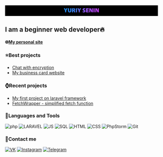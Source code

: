 ![Header](https://github.com/Gravedd/Gravedd/blob/main/assets/1.jpg)

## I am a beginner web developer🔥
#### 🌐[My personal site](http://ysenin.org.ru/)
### ⭐Best projects
* <a href="https://github.com/Gravedd/seChat-v2">Chat with encryption</a>
* <a href="https://github.com/Gravedd/Portfolio">My business card website</a>

### ⌚Recent projects
* <a href="https://github.com/Gravedd/mycloud">My first project on laravel framework</a>
* <a href="https://github.com/Gravedd/FetchWrapper">FetchWrapper - simplified fetch function</a>

### 📖Languages and Tools
![php](https://img.shields.io/badge/-PHP-black?style=for-the-bage&logo=php&logoColor=2d8dfe)
![LARAVEL](https://img.shields.io/badge/-Laravel-black?style=for-the-bage&logo=laravel&logoColor=ff0303)
![JS](https://img.shields.io/badge/-JavaScript-black?style=for-the-bage&logo=javascript&logoColor=ffc803)
![SQL](https://img.shields.io/badge/-mySQL-black?style=for-the-bage&logo=mysql&logoColor=ff9a03)
![HTML](https://img.shields.io/badge/-HTML-black?style=for-the-bage&logo=html5&logoColor=fa9600)
![CSS](https://img.shields.io/badge/-CSS-black?style=for-the-bage&logo=css3&logoColor=0081fa)
![PhpStorm](https://img.shields.io/badge/-PhpStorm-black?style=for-the-bage&logo=phpstorm&logoColor=9124ff)
![Git](https://img.shields.io/badge/-Git-black?style=for-the-bage&logo=git&logoColor=ff303e)

### 💬Сontact me
[![VK](https://img.shields.io/badge/-Vk-black?style=for-the-bage&logo=vk&logoColor=2059e8)](https://vk.com/Graveddd)
[![Instagram](https://img.shields.io/badge/-Instagram-black?style=for-the-bage&logo=instagram&logoColor=fc0a63)](https://www.instagram.com/gravedddd/)
[![Telegram](https://img.shields.io/badge/-Telegram-black?style=for-the-bage&logo=Telegram)](https://t.me/Graveddd)
